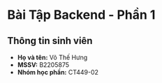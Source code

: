 # Bài Tập Backend - Phần 1

## Thông tin sinh viên

- **Họ và tên:** Võ Thế Hưng  
- **MSSV:** B2205875  
- **Nhóm học phần:** CT449-02
